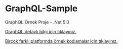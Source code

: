 # GraphQL-Sample
GraphQL Örnek Proje - .Net 5.0

[GraphQL detaylı bilgi için tıklayınız.](https://graphql.org/learn/ "GraphQL döküman")

[Birçok farklı platformda örnek kodlamalar için tıklayınız.](https://graphql.org/code/ "GraphQL farklı platformlar için örnek kodlar")

